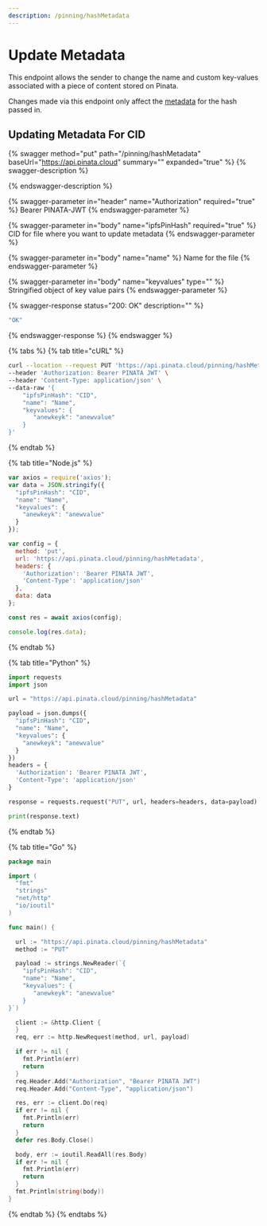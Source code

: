 ```yaml
---
description: /pinning/hashMetadata
---
```


# Update Metadata

This endpoint allows the sender to change the name and custom key-values associated with a piece of content stored on Pinata.

Changes made via this endpoint only affect the [metadata](./#pinata-metadata) for the hash passed in.

## Updating Metadata For CID

{% swagger method="put" path="/pinning/hashMetadata" baseUrl="https://api.pinata.cloud" summary="" expanded="true" %}
{% swagger-description %}

{% endswagger-description %}

{% swagger-parameter in="header" name="Authorization" required="true" %}
Bearer PINATA-JWT
{% endswagger-parameter %}

{% swagger-parameter in="body" name="ipfsPinHash" required="true" %}
CID for file where you want to update metadata
{% endswagger-parameter %}

{% swagger-parameter in="body" name="name" %}
Name for the file
{% endswagger-parameter %}

{% swagger-parameter in="body" name="keyvalues" type="" %}
Stringified object of key value pairs
{% endswagger-parameter %}

{% swagger-response status="200: OK" description="" %}
```javascript
"OK"
```
{% endswagger-response %}
{% endswagger %}

{% tabs %}
{% tab title="cURL" %}
```bash
curl --location --request PUT 'https://api.pinata.cloud/pinning/hashMetadata' \
--header 'Authorization: Bearer PINATA JWT' \
--header 'Content-Type: application/json' \
--data-raw '{
    "ipfsPinHash": "CID",
    "name": "Name",
    "keyvalues": {
       "anewkeyk": "anewvalue"
    }
}'
```
{% endtab %}

{% tab title="Node.js" %}
```javascript
var axios = require('axios');
var data = JSON.stringify({
  "ipfsPinHash": "CID",
  "name": "Name",
  "keyvalues": {
    "anewkeyk": "anewvalue"
  }
});

var config = {
  method: 'put',
  url: 'https://api.pinata.cloud/pinning/hashMetadata',
  headers: { 
    'Authorization': 'Bearer PINATA JWT', 
    'Content-Type': 'application/json'
  },
  data: data
};

const res = await axios(config);

console.log(res.data);
```
{% endtab %}

{% tab title="Python" %}
```python
import requests
import json

url = "https://api.pinata.cloud/pinning/hashMetadata"

payload = json.dumps({
  "ipfsPinHash": "CID",
  "name": "Name",
  "keyvalues": {
    "anewkeyk": "anewvalue"
  }
})
headers = {
  'Authorization': 'Bearer PINATA JWT',
  'Content-Type': 'application/json'
}

response = requests.request("PUT", url, headers=headers, data=payload)

print(response.text)

```
{% endtab %}

{% tab title="Go" %}
```go
package main

import (
  "fmt"
  "strings"
  "net/http"
  "io/ioutil"
)

func main() {

  url := "https://api.pinata.cloud/pinning/hashMetadata"
  method := "PUT"

  payload := strings.NewReader(`{
    "ipfsPinHash": "CID",
    "name": "Name",
    "keyvalues": {
       "anewkeyk": "anewvalue"
    }
}`)

  client := &http.Client {
  }
  req, err := http.NewRequest(method, url, payload)

  if err != nil {
    fmt.Println(err)
    return
  }
  req.Header.Add("Authorization", "Bearer PINATA JWT")
  req.Header.Add("Content-Type", "application/json")

  res, err := client.Do(req)
  if err != nil {
    fmt.Println(err)
    return
  }
  defer res.Body.Close()

  body, err := ioutil.ReadAll(res.Body)
  if err != nil {
    fmt.Println(err)
    return
  }
  fmt.Println(string(body))
}
```
{% endtab %}
{% endtabs %}

